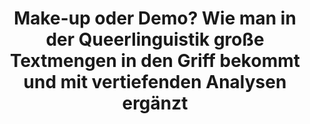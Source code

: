 ---
id: "quzukodili-08-spotlight" # nochmal überlegen
method: "Seminar und Übung"
institution: "Fakultät für Geisteswissenschaften"
title: "Make-up oder Demo? Wie man in der Queerlinguistik große Textmengen in den Griff bekommt und mit vertiefenden Analysen ergänzt"
title_project:
title_short: "Queere Zugänge zur Korpus- und Diskurslinguistik"
period: "Oct 24 ­­- Sep 25 (12 months)"
foerderlinie: "Fachspezifische Data Literacy"
round: "3"
lecture2go: "71164"
uhh_url: "https://www.hcl.uni-hamburg.de/ddlitlab/data-literacy-lehrlabor/spotlight-dl-lehrlabor-interviewreihe/spotlight-folge-08.html"
contributors:
mentor: "Prof. Dr. Lars Sörries-Vorberger, Carla Sökefeld"
quote:
spotlight_interview: "Ja"
text: |
    Was macht es eigentlich mit uns, wenn wir einen Text über den Christopher Street Day lesen, der mit dem Wort „Make-up“ beginnt – und was, wenn stattdessen von einer Demo die Rede ist? Und warum gibt es eigentlich mehr Berichte über vermeintlich schwule Pinguine, aber weniger über lesbische?

    Diese und andere Fragen stellt sich die Queerlinguistik und erforscht dabei Mittels Analysen großer Textsammlungen, also Korpora, welche Worte rund um Geschlecht und Sexualität in welchen Kontexten häufig vorkommen – oder auch weggelassen werden, und ergänzt diese durch qualitative Zugriffe auf die Daten.
    
    Studierende der Linguistik brauchen für solche Analysen Fähigkeiten aus dem Bereich der Data Literacy und Computerlinguistik. Und genau hier setzt das Lehrprojekt von Prof. Dr. Lars Sörries-Vorberger und Carla Sökefeld an. In einer kombinierten Veranstaltung aus Seminar und Übung werden die Studierenden Schritt für Schritt in das Feld der Digital Humanities eingeführt und erarbeiten dabei eigene Forschungsfragen aus der Queer- und Diskurslinguistik. 

    Das Ziel: Ein niedrigschwelliger Zugang in Verfahren der Computer-, Korpus- und Diskurslinguistik und die Entwicklung einer kritischen Data Literacy in der Queerlinguistik 

    Das fachspezifische Lehrprojekt „Queere Zugänge zur Korpus- und Diskurslinguistik“ wird durch das Digital and Data Literacy in Teaching Lab (kurz: DDLitLab) gefördert und wurde vergangenes Semester erfolgreich an der Fakultät für Geisteswissenschaften der Universität Hamburg durchgeführt. In diesem Interview geben Lars und Carla Einblicke in das didaktische Konzept und die Lerninhalte der Veranstaltung. 

image: "https://assets.rrz.uni-hamburg.de/instance_assets/zentrale/21861982/spotlight-data-literacy-lehrlabor--08--quzukodili--733x414px-d45bd9333b8e22129ea5f22ee0b8f84b0328aae5.png"
image_credit: "UHH / Pawlowski"
link_external:
stine:
---